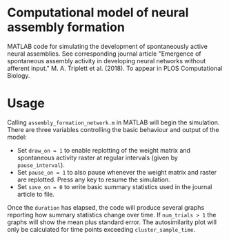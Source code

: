# Computational model of neural assembly formation

MATLAB code for simulating the development of spontaneously active neural assemblies. See corresponding journal article "Emergence of spontaneous assembly activity in developing neural networks without afferent input." M. A. Triplett et al. (2018). To appear in PLOS Computational Biology.

# Usage
Calling `assembly_formation_network.m` in MATLAB will begin the simulation. There are three variables controlling the basic behaviour and output of the model:
* Set `draw_on = 1` to enable replotting of the weight matrix and spontaneous activity raster at regular intervals (given by `pause_interval`).
* Set `pause_on = 1` to also pause whenever the weight matrix and raster are replotted. Press any key to resume the simulation.
* Set `save_on = 0` to write basic summary statistics used in the journal article to file.

Once the `duration` has elapsed, the code will produce several graphs reporting how summary statistics change over time. If `num_trials > 1` the graphs will show the mean plus standard error. The autosimilarity plot will only be calculated for time points exceeding `cluster_sample_time`.
